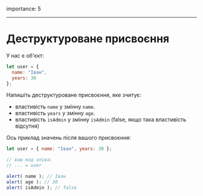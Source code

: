 importance: 5

---

# Деструктуроване присвоєння

У нас є об'єкт:

```js
let user = {
  name: "Іван",
  years: 30
};
```

Напишіть деструктуроване присвоєння, яке зчитує:

- властивість `name` у змінну `name`.
- властивість `years` у змінну `age`.
- властивість `isAdmin` у змінну `isAdmin` (false, якщо така властивість відсутня)

Ось приклад значень після вашого присвоєння:

```js
let user = { name: "Іван", years: 30 };

// ваш код зліва:
// ... = user

alert( name ); // Іван
alert( age ); // 30
alert( isAdmin ); // false
```
